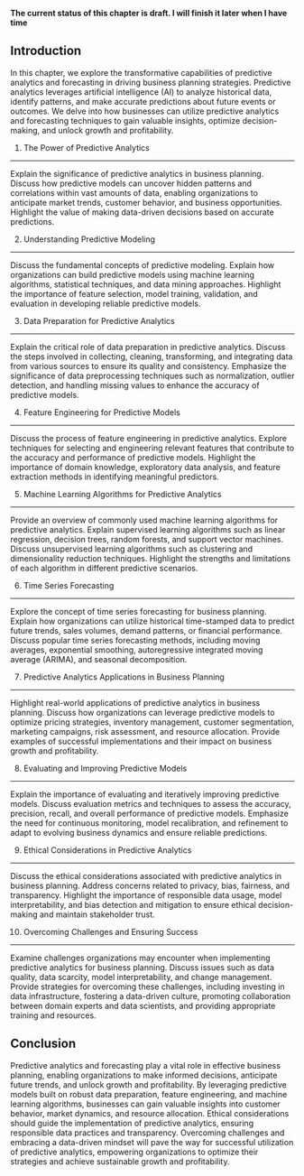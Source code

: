 **The current status of this chapter is draft. I will finish it later when I have time**

Introduction
------------

In this chapter, we explore the transformative capabilities of predictive analytics and forecasting in driving business planning strategies. Predictive analytics leverages artificial intelligence (AI) to analyze historical data, identify patterns, and make accurate predictions about future events or outcomes. We delve into how businesses can utilize predictive analytics and forecasting techniques to gain valuable insights, optimize decision-making, and unlock growth and profitability.

1. The Power of Predictive Analytics
------------------------------------

Explain the significance of predictive analytics in business planning. Discuss how predictive models can uncover hidden patterns and correlations within vast amounts of data, enabling organizations to anticipate market trends, customer behavior, and business opportunities. Highlight the value of making data-driven decisions based on accurate predictions.

2. Understanding Predictive Modeling
------------------------------------

Discuss the fundamental concepts of predictive modeling. Explain how organizations can build predictive models using machine learning algorithms, statistical techniques, and data mining approaches. Highlight the importance of feature selection, model training, validation, and evaluation in developing reliable predictive models.

3. Data Preparation for Predictive Analytics
--------------------------------------------

Explain the critical role of data preparation in predictive analytics. Discuss the steps involved in collecting, cleaning, transforming, and integrating data from various sources to ensure its quality and consistency. Emphasize the significance of data preprocessing techniques such as normalization, outlier detection, and handling missing values to enhance the accuracy of predictive models.

4. Feature Engineering for Predictive Models
--------------------------------------------

Discuss the process of feature engineering in predictive analytics. Explore techniques for selecting and engineering relevant features that contribute to the accuracy and performance of predictive models. Highlight the importance of domain knowledge, exploratory data analysis, and feature extraction methods in identifying meaningful predictors.

5. Machine Learning Algorithms for Predictive Analytics
-------------------------------------------------------

Provide an overview of commonly used machine learning algorithms for predictive analytics. Explain supervised learning algorithms such as linear regression, decision trees, random forests, and support vector machines. Discuss unsupervised learning algorithms such as clustering and dimensionality reduction techniques. Highlight the strengths and limitations of each algorithm in different predictive scenarios.

6. Time Series Forecasting
--------------------------

Explore the concept of time series forecasting for business planning. Explain how organizations can utilize historical time-stamped data to predict future trends, sales volumes, demand patterns, or financial performance. Discuss popular time series forecasting methods, including moving averages, exponential smoothing, autoregressive integrated moving average (ARIMA), and seasonal decomposition.

7. Predictive Analytics Applications in Business Planning
---------------------------------------------------------

Highlight real-world applications of predictive analytics in business planning. Discuss how organizations can leverage predictive models to optimize pricing strategies, inventory management, customer segmentation, marketing campaigns, risk assessment, and resource allocation. Provide examples of successful implementations and their impact on business growth and profitability.

8. Evaluating and Improving Predictive Models
---------------------------------------------

Explain the importance of evaluating and iteratively improving predictive models. Discuss evaluation metrics and techniques to assess the accuracy, precision, recall, and overall performance of predictive models. Emphasize the need for continuous monitoring, model recalibration, and refinement to adapt to evolving business dynamics and ensure reliable predictions.

9. Ethical Considerations in Predictive Analytics
-------------------------------------------------

Discuss the ethical considerations associated with predictive analytics in business planning. Address concerns related to privacy, bias, fairness, and transparency. Highlight the importance of responsible data usage, model interpretability, and bias detection and mitigation to ensure ethical decision-making and maintain stakeholder trust.

10. Overcoming Challenges and Ensuring Success
----------------------------------------------

Examine challenges organizations may encounter when implementing predictive analytics for business planning. Discuss issues such as data quality, data scarcity, model interpretability, and change management. Provide strategies for overcoming these challenges, including investing in data infrastructure, fostering a data-driven culture, promoting collaboration between domain experts and data scientists, and providing appropriate training and resources.

Conclusion
----------

Predictive analytics and forecasting play a vital role in effective business planning, enabling organizations to make informed decisions, anticipate future trends, and unlock growth and profitability. By leveraging predictive models built on robust data preparation, feature engineering, and machine learning algorithms, businesses can gain valuable insights into customer behavior, market dynamics, and resource allocation. Ethical considerations should guide the implementation of predictive analytics, ensuring responsible data practices and transparency. Overcoming challenges and embracing a data-driven mindset will pave the way for successful utilization of predictive analytics, empowering organizations to optimize their strategies and achieve sustainable growth and profitability.
